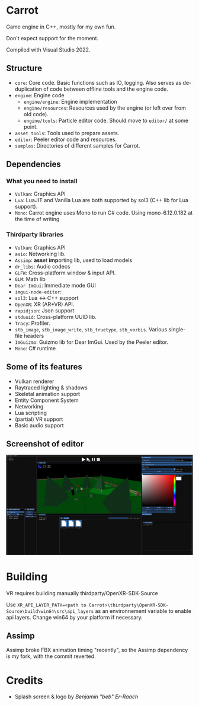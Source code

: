 # Carrot

Game engine in C++, mostly for my own fun.

Don't expect support for the moment.

Compiled with Visual Studio 2022.

## Structure
* `core`: Core code. Basic functions such as IO, logging. Also serves as de-duplication of code between offline tools and the engine code.
* `engine`: Engine code
  * `engine/engine`: Engine implementation
  * `engine/resources`: Resources used by the engine (or left over from old code).
  * `engine/tools`: Particle editor code. Should move to `editor/` at some point.
* `asset_tools`: Tools used to prepare assets.
* `editor`: Peeler editor code and resources.
* `samples`: Directories of different samples for Carrot.

## Dependencies

### What you need to install
* `Vulkan`: Graphics API
* `Lua`: LuaJIT and Vanilla Lua are both supported by sol3 (C++ lib for Lua support).
* `Mono`: Carrot engine uses Mono to run C# code. Using mono-6.12.0.182 at the time of writing

### Thirdparty libraries
* `Vulkan`: Graphics API
* `asio`: Networking lib.
* `Assimp`: **ass**et **imp**orting lib, used to load models
* `dr_libs`: Audio codecs
* `GLFW`: Cross-platform window & input API.
* `GLM`: Math lib
* `Dear ImGui`: Immediate mode GUI
* `imgui-node-editor`: 
* `sol3`: Lua <-> C++ support
* `OpenXR`: XR (AR+VR) API.
* `rapidjson`: Json support
* `stduuid`: Cross-platform UUID lib.
* `Tracy`: Profiler.
* `stb_image`, `stb_image_write`, `stb_truetype`, `stb_vorbis`. Various single-file headers
* `ImGuizmo`: Guizmo lib for Dear ImGui. Used by the Peeler editor.
* `Mono`: C# runtime

## Some of its features
- Vulkan renderer
- Raytraced lighting & shadows
- Skeletal animation support
- Entity Component System
- Networking
- Lua scripting
- (partial) VR support
- Basic audio support

## Screenshot of editor
![Editor screenshot](./screenshot.png)

# Building
VR requires building manually thirdparty/OpenXR-SDK-Source

Use `XR_API_LAYER_PATH=<path to Carrot>\thirdparty\OpenXR-SDK-Source\build\win64\src\api_layers` as an environnement variable to enable api layers. Change win64 by your platform if necessary.

## Assimp
Assimp broke FBX animation timing "recently", so the Assimp dependency is my fork, with the <b8bf1eac041f0bbb406019a28f310509dad51b86> commit reverted.

# Credits
* Splash screen & logo by *Benjamin "beb" Er-Raach*
